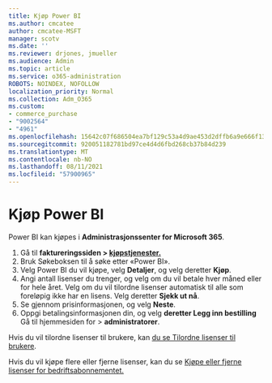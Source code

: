 ```yaml
---
title: Kjøp Power BI
ms.author: cmcatee
author: cmcatee-MSFT
manager: scotv
ms.date: ''
ms.reviewer: drjones, jmueller
ms.audience: Admin
ms.topic: article
ms.service: o365-administration
ROBOTS: NOINDEX, NOFOLLOW
localization_priority: Normal
ms.collection: Adm_O365
ms.custom:
- commerce_purchase
- "9002564"
- "4961"
ms.openlocfilehash: 15642c07f686504ea7bf129c53a4d9ae453d2dffb6a9e666f1312ed35acf9c16
ms.sourcegitcommit: 920051182781bd97ce4d4d6fbd268cb37b84d239
ms.translationtype: MT
ms.contentlocale: nb-NO
ms.lasthandoff: 08/11/2021
ms.locfileid: "57900965"
---
```

# <a name="purchase-power-bi"></a>Kjøp Power BI

Power BI kan kjøpes i **Administrasjonssenter for Microsoft 365**.

1. Gå til **faktureringssiden > [kjøpstjenester.](https://go.microsoft.com/fwlink/p/?linkid=868433)**
2. Bruk Søkeboksen til å søke etter «Power BI».
3. Velg Power BI du vil kjøpe, velg **Detaljer**, og velg deretter **Kjøp**.
4. Angi antall lisenser du trenger, og velg om du vil betale hver måned eller for hele året. Velg om du vil tilordne lisenser automatisk til alle som foreløpig ikke har en lisens. Velg deretter **Sjekk ut nå**.
5. Se gjennom prisinformasjonen, og velg **Neste**.
6. Oppgi betalingsinformasjonen din, og velg **deretter Legg inn bestilling** Gå til hjemmesiden for  >  **administratorer**.

Hvis du vil tilordne lisenser til brukere, kan [du se Tilordne lisenser til brukere](https://docs.microsoft.com/microsoft-365/admin/manage/assign-licenses-to-users).

Hvis du vil kjøpe flere eller fjerne lisenser, kan du se [Kjøpe eller fjerne lisenser for bedriftsabonnementet.](https://docs.microsoft.com/microsoft-365/commerce/licenses/buy-licenses)